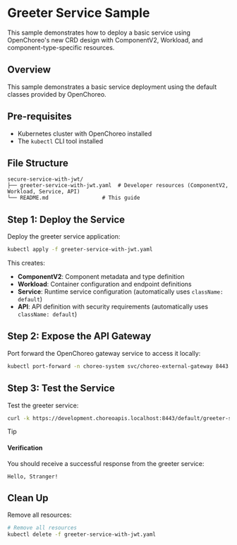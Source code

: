 # Greeter Service Sample

This sample demonstrates how to deploy a basic service using OpenChoreo's new CRD design with ComponentV2, Workload, and
component-type-specific resources.

## Overview

This sample demonstrates a basic service deployment using the default classes provided by OpenChoreo.

## Pre-requisites

- Kubernetes cluster with OpenChoreo installed
- The `kubectl` CLI tool installed

## File Structure

```
secure-service-with-jwt/
├── greeter-service-with-jwt.yaml  # Developer resources (ComponentV2, Workload, Service, API)
└── README.md                 # This guide
```

## Step 1: Deploy the Service

Deploy the greeter service application:

```bash
kubectl apply -f greeter-service-with-jwt.yaml
```

This creates:

- **ComponentV2**: Component metadata and type definition
- **Workload**: Container configuration and endpoint definitions
- **Service**: Runtime service configuration (automatically uses `className: default`)
- **API**: API definition with security requirements (automatically uses `className: default`)

## Step 2: Expose the API Gateway

Port forward the OpenChoreo gateway service to access it locally:

```bash
kubectl port-forward -n choreo-system svc/choreo-external-gateway 8443:443 &
```

## Step 3: Test the Service

Test the greeter service:

```bash
curl -k https://development.choreoapis.localhost:8443/default/greeter-service/greeter/greet
```

> [!TIP]
> #### Verification
>
> You should receive a successful response from the greeter service:
> ```
> Hello, Stranger!
> ```

## Clean Up

Remove all resources:

```bash
# Remove all resources
kubectl delete -f greeter-service-with-jwt.yaml
```
